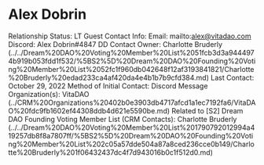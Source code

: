 # Alex Dobrin

Relationship Status: LT Guest
Contact Info: Email: mailto:alex@vitadao.com
Discord: Alex Dobrin#4847
DD Contact Owner: Charlotte Bruderly (../../Dream%20DAO%20Voting%20Member%20List%2051fcb3d3a9444974b919b053fdd1f532/%5BS2%5D%20Dream%20DAO%20Founding%20Voting%20Member%20List%2052fc1f960db042648f12af3193841821/Charlotte%20Bruderly%20edad233ca4af420da4e4b1b7b9cfd384.md)
Last Contact: October 29, 2022
Method of Initial Contact: Discord Message
Organization(s): VitaDAO (../CRM%20Organizations%20402b0e3903db4717afcd1a1ec7192fa6/VitaDAO%20fdc9fb1602ef44308ddb4d621e5590be.md)
Related to [S2] Dream DAO Founding Voting Member List (CRM Contacts): Charlotte Bruderly (../../Dream%20DAO%20Voting%20Member%20List%201790792012994a419257db8f8a7807ff/%5BS2%5D%20Dream%20DAO%20Founding%20Voting%20Member%20List%202c05a57dde504a87a8ced236cce0b149/Charlotte%20Bruderly%201f06432437dc4f7d943016b0c1f512d0.md)
